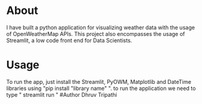 # About
I have built a python application for visualizing weather data with the usage of OpenWeatherMap APIs. This project also encompasses the usage of
Streamlit, a low code front end for Data Scientists.
# Usage
To run the app, just install the Streamlit, PyOWM, Matplotlib and DateTime libraries using "pip install "library name" ".
to run the application we need to type " streamlit run <filename> "
#Author 
Dhruv Tripathi

